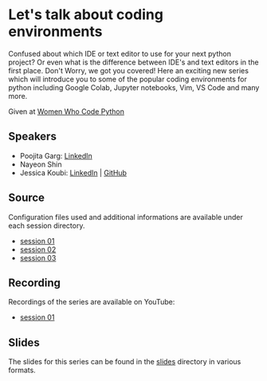 # Let's talk about coding environments

Confused about which IDE or text editor to use for your next python project? Or even what is the difference between IDE's and text editors in the first place. Don't Worry, we got you covered! Here an exciting new series which will introduce you to some of the popular coding environments for python including Google Colab, Jupyter notebooks, Vim, VS Code and many more.

Given at [Women Who Code Python](https://www.womenwhocode.com/python)

## Speakers

* Poojita Garg: [LinkedIn](https://www.linkedin.com/in/poojita-garg-a4201118b/)
* Nayeon Shin
* Jessica Koubi: [LinkedIn](https://www.linkedin.com/in/jessicakoubi/) | [GitHub](https://github.com/jessicakoubi)

## Source

Configuration files used and additional informations are available under each session directory.

* [session 01](session_01)
* [session 02](session_02)
* [session 03](session_03)

## Recording

Recordings of the series are available on YouTube:

* [session 01](https://www.youtube.com/watch?v=uAiHK9z1FXE)

## Slides

The slides for this series can be found in the [slides](slides) directory in various formats.
